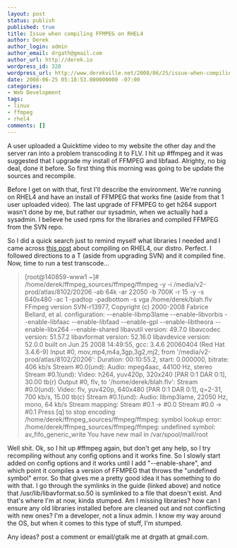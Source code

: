 ```yaml
---
layout: post
status: publish
published: true
title: Issue when compiling FFMPEG on RHEL4
author: Derek
author_login: admin
author_email: drgath@gmail.com
author_url: http://derek.io
wordpress_id: 328
wordpress_url: http://www.derekville.net/2008/06/25/issue-when-compiling-ffmpeg-on-rhel4/
date: 2008-06-25 05:18:53.000000000 -07:00
categories:
- Web Development
tags:
- linux
- ffmpeg
- rhel4
comments: []
---
```

<p>A user uploaded a Quicktime video to my website the other day and the server ran into a problem transcoding it to FLV.  I hit up #ffmpeg and it was suggested that I upgrade my install of FFMPEG and libfaad.  Alrighty, no big deal, done it before.  So first thing this morning was going to be update the sources and recompile.</p>
<p>Before I get on with that, first I'll describe the environment.  We're running on RHEL4 and have an install of FFMPEG that works fine (aside from that 1 user uploaded video).  The last upgrade of FFMPEG to get h264 support wasn't done by me, but rather our sysadmin, when we actually had a sysadmin. I believe he used rpms for the libraries and compiled FFMPEG from the SVN repo.</p>
<p>So I did a quick search just to remind myself what libraries I needed and I came across <a href="http://pixels-and-politics.blogspot.com/2008/03/compile-ffmpeg-on-rhel4.html">this post</a> about compiling on RHEL4, our distro. Perfect.  I followed directions to a T (aside from upgrading SVN) and it compiled fine.  Now, time to run a test transcode...</p>
	<blockquote>
		[root@140859-www1 ~]# /home/derek/ffmpeg_sources/ffmpeg/ffmpeg -y -i /media/v2-prod/atlas/8102/20206 -ab 64k -ar 22050 -b 700K -r 15 -y -s 640x480 -ac 1 -padtop -padbottom -s vga /home/derek/blah.flv
		FFmpeg version SVN-r13977, Copyright (c) 2000-2008 Fabrice Bellard, et al.
		  configuration: --enable-libmp3lame --enable-libvorbis --enable-libfaac --enable-libfaad --enable-gpl --enable-libtheora --enable-libx264 --enable-shared
		  libavutil version: 49.7.0
		  libavcodec version: 51.57.2
		  libavformat version: 52.16.0
		  libavdevice version: 52.0.0
		  built on Jun 25 2008 14:49:55, gcc: 3.4.6 20060404 (Red Hat 3.4.6-9)
		Input #0, mov,mp4,m4a,3gp,3g2,mj2, from '/media/v2-prod/atlas/8102/20206':
		  Duration: 00:10:55.2, start: 0.000000, bitrate: 406 kb/s
		    Stream #0.0(und): Audio: mpeg4aac, 44100 Hz, stereo
		    Stream #0.1(und): Video: h264, yuv420p, 320x240 [PAR 0:1 DAR 0:1], 30.00 tb(r)
		Output #0, flv, to '/home/derek/blah.flv':
		    Stream #0.0(und): Video: flv, yuv420p, 640x480 [PAR 0:1 DAR 0:1], q=2-31, 700 kb/s, 15.00 tb(c)
		    Stream #0.1(und): Audio: libmp3lame, 22050 Hz, mono, 64 kb/s
		Stream mapping:
		  Stream #0.1 -> #0.0
		  Stream #0.0 -> #0.1
		Press [q] to stop encoding
		/home/derek/ffmpeg_sources/ffmpeg/ffmpeg: symbol lookup error: /home/derek/ffmpeg_sources/ffmpeg/ffmpeg: undefined symbol: av_fifo_generic_write
		You have new mail in /var/spool/mail/root
		</blockquote>
<p>Well shit.  Ok, so I hit up #ffmpeg again, but don't get any help, so I try recompiling without any config options and it works fine.  So I slowly start added on config options and it works until I add "--enable-share", and which point it compiles a version of FFMPEG that throws the "undefined symbol" error.  So that gives me a pretty good idea it has something to do with that.  I go through the symlinks in the guide (linked above) and notice that /usr/lib/libavformat.so.50 is symlinked to a file that doesn't exist.  And that's where I'm at now, kinda stumped.  Am I missing libraries?  how can I ensure any old libraries installed before are cleaned out and not conflicting with new ones?  I'm a developer, not a linux admin.  I know my way around the OS, but when it comes to this type of stuff, I'm stumped.</p>
<p>Any ideas? post a comment or email/gtalk me at drgath at gmail.com.</p>
